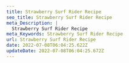 ```yaml
---
title: Strawberry Surf Rider Recipe
seo_title: Strawberry Surf Rider Recipe
meta_Description: |
  Strawberry Surf Rider Recipe
meta_Keywords: Strawberry Surf Rider Recipe
url: Strawberry Surf Rider Recipe
date: 2022-07-08T06:04:25.622Z
updateDate: 2022-07-08T06:04:25.672Z
---
```

